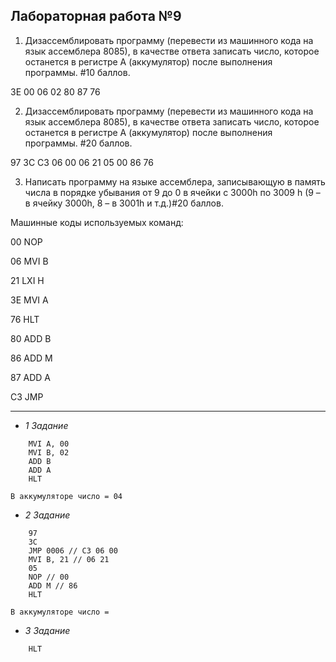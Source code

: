 ## Лабораторная работа №9 ##
1. Дизассемблировать программу (перевести из машинного кода на язык ассемблера 8085), в качестве ответа записать число, которое останется в регистре А (аккумулятор) после выполнения программы. #10 баллов.

3E 00 06 02 80 87 76

2. Дизассемблировать программу (перевести из машинного кода на язык ассемблера 8085), в качестве ответа записать число, которое останется в регистре А (аккумулятор) после выполнения программы. #20 баллов.

97 3C C3 06 00 06 21 05 00 86 76

3. Написать программу на языке ассемблера, записывающую в память числа в порядке убывания от 9 до 0 в ячейки с 3000h по 3009 h (9 – в ячейку 3000h, 8 – в 3001h и т.д.)#20 баллов.

Машинные коды используемых команд:

00 NOP

06 MVI B

21 LXI H

3E MVI A

76 HLT

80 ADD B

86 ADD M

87 ADD A

C3 JMP

___

* _1 Задание_

```
	MVI A, 00
	MVI B, 02
	ADD B
	ADD A
	HLT
```

	В аккумуляторе число = 04


* _2 Задание_

```
	97
	3C
	JMP 0006 // C3 06 00
	MVI B, 21 // 06 21
	05
	NOP // 00
	ADD M // 86
	HLT
```

	В аккумуляторе число = 


* _3 Задание_

```
	HLT
```
